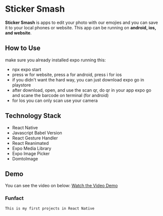 # Sticker Smash
  **Sticker Smash** is apps to edit your photo with our emojies and you can save it to your local phones or website. This app can be running on **android, ios, and website**.

## How to Use
  make sure you already installed expo
  running this:
- npx expo start
- press w for website, press a for android, press i for ios
- if you didn't want the hard way, you can just download expo go in playstore
- after download, open, and use the scan qr, do qr in your app expo go and scane the barcode on terminal (for android)
- for Ios you can only scan use your camera

## Technology Stack
- React Native
- Javascript Babel Version
- React Gesture Handler
- React Reanimated
- Expo Media Library
- Expo Image Picker
- DomtoImage

## Demo
  You can see the video on below:
  [Watch the Video Demo](https://docs.expo.dev/static/videos/tutorial/final.mp4)


### Funfact
  	This is my first projects in React Native
